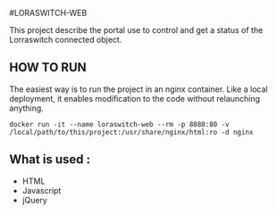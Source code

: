 #LORASWITCH-WEB

This project describe the portal use to control and get a status of the Lorraswitch connected object.

## HOW TO RUN

The easiest way is to run the project in an nginx container. Like a local deployment, it enables modification to the code without relaunching anything.
```
docker run -it --name loraswitch-web --rm -p 8080:80 -v /local/path/to/this/project:/usr/share/nginx/html:ro -d nginx
```

## What is used :

- HTML
- Javascript
- jQuery
